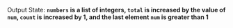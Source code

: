 Output State: **`numbers` is a list of integers, `total` is increased by the value of `num`, `count` is increased by 1, and the last element `num` is greater than 1**